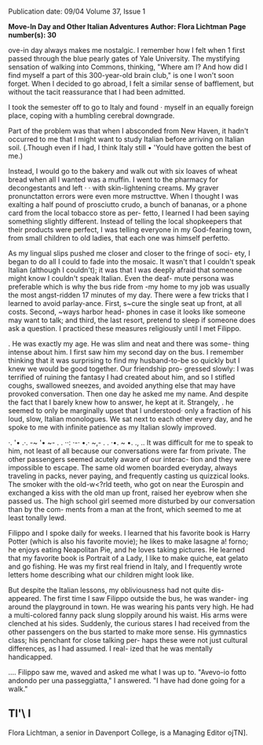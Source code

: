 Publication date: 09/04
Volume 37, Issue 1

**Move-In Day and Other Italian Adventures**
**Author: Flora Lichtman**
**Page number(s): 30**

ove-in day always makes me nostalgic. I remember how I felt 
when 1 first passed through the blue pearly gates of Yale 
University. The mystifying sensation of walking into 
Commons, thinking, "Where am I? And how did I find myself a part 
of this 300-year-old brain club," is one I won't soon forget. When I 
decided to go abroad, I felt a similar sense of bafflement, but 
without the tacit reassurance that I had been admitted. 


I took the semester off to go to Italy and found · 
myself in an equally foreign place, coping with a 
humbling cerebral downgrade. 


Part of the problem was that when I 
absconded from New Haven, it hadn't 
occurred to me that I might want to study 
Italian before arriving on Italian soil. 
(.Though even if I had, I think Italy still 
• 'Yould have gotten the best of me.) 


Instead, I would go to the bakery and 
walk out with six loaves of wheat bread 
when all I wanted was a muffin. I went to 
the pharmacy for decongestants and left · · 
with skin-lightening creams. My graver 
pronunctatton errors were even more mstructtve. 
When I thought I was exalting a half pound of prosciutto crudo, a 
bunch of bananas, or a phone card from the local tobacco store as per-
fetto, I learned I had been saying something slightly different. Instead 
of telling the local shopkeepers that their products were perfect, I was 
telling everyone in my God-fearing town, from small children to old 
ladies, that each one was himself perfetto. 


As my lingual slips pushed me closer and closer to the fringe of soci-
ety, I began to do all I could to fade into the mosaic. It wasn't that I 
couldn't speak Italian (although I couldn't); it was that I was deeply 
afraid that someone might know I couldn't speak Italian. Even the deaf-
mute persona was preferable 
which is why the bus ride from -my 
home to my job was usually the most angst-ridden 17 minutes of my 
day. There were a few tricks that I learned to avoid parlay-ance. First, 
s~cure the single seat up front, at all costs. Second, ~ways harbor head-
phones in case it looks like someone may want to talk; and third, the 
last resort, pretend to sleep if someone does ask a question. I practiced 
these measures religiously until I met Filippo. 


. 
He was exactly my age. He was slim and neat and there was some-
thing intense about him. I first saw him my second day on the bus. I 
remember thinking that it was surprising to find my husband-to-be so 
quickly 
but I knew we would be good together. Our friendship pro-
gressed slowly: I was terrified of ruining the fantasy I had created about 
him, and so I stifled coughs, swallowed sneezes, and avoided anything 
else that may have provoked conversation. Then one day he asked me 
my name. And despite the fact that I barely knew how to answer, he 
kept at it. Strangely, . he seemed to only be marginally upset that I 
understood· only a fraction of his loud, slow, Italian monologues. We 
sat next to each other every day, and he spoke to me with infinite 
patience as my Italian slowly improved. 


·. 
'• .·. -~ 
'• 
~-
. . ··: 
·-· 
•.· 
~,-
. . ·•. ~ 
•. 
., .. 
It was difficult for me to speak to him, not 
least of all because our conversations were 
far from private. The other passengers 
seemed acutely aware of our interac-
tion 
and they were impossible to escape. 
The same old women boarded everyday, 
always traveling in packs, never paying, 
and frequently casting us quizzical looks. 
The smoker with the old-w<?rld teeth, who got 
on near the Eurospin and exchanged a kiss with 
the old man up front, raised her eyebrow when 
she passed us. The high school girl seemed more 
disturbed by our conversation than by the com-
ments from a man at the front, which seemed 
to me at least tonally lewd. 


Filippo and I spoke daily for weeks. I learned 
that his favorite book is Harry Potter (which is also his 
favorite movie); he likes to make lasagne a! forno; he enjoys eating 
Neapolitan Pie, and he loves taking pictures. He learned that my 
favorite book is Portrait of a Lady, I like to make quiche, eat gelato and 
go fishing. He was my first real friend in Italy, and I frequently wrote 
letters home describing what our children might look like. 


But despite the Italian lessons, my obliviousness had not quite dis-
appeared. The first time I saw Filippo outside the bus, he was wander-
ing around the playground in town. He was wearing his pants very 
high. He had a multi-colored fanny pack slung sloppily around his 
waist. His arms were clenched at his sides. Suddenly, the curious stares 
I had received from the other passengers on the bus started to make 
more sense. His gymnastics class; his penchant for close talking 
per-
haps these were not just cultural differences, as I had assumed. I real-
ized that he was mentally handicapped. 


.... 
Filippo saw me, waved and asked me what I was up to. "Avevo-io 
fotto andondo per una passeggiatta," I answered. "I have had done going 
for a walk." 


Tl'\ I 
-
Flora Lichtman, a senior in Davenport College, 
is a Managing Editor ojTN].